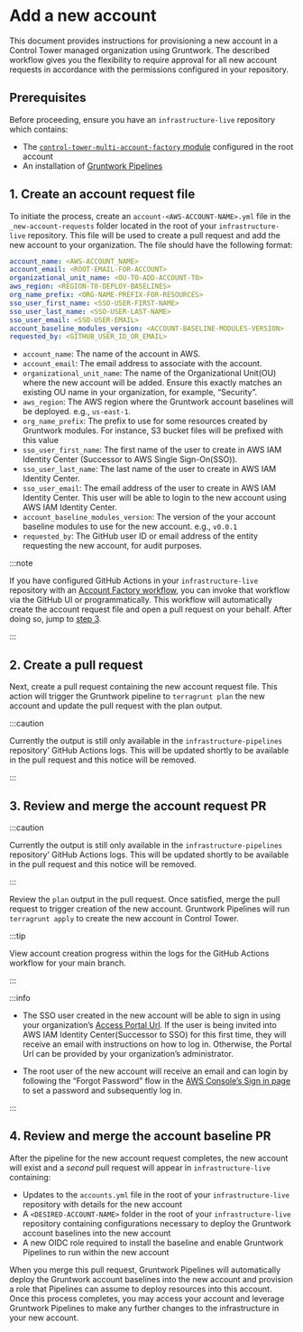 # Add a new account

This document provides instructions for provisioning a new account in a Control Tower managed organization using Gruntwork. The described workflow gives you the flexibility to require approval for all new account requests in accordance with the permissions configured in your repository.

## Prerequisites

Before proceeding, ensure you have an `infrastructure-live` repository which contains:

- The [`control-tower-multi-account-factory` module](https://GitHub.com/gruntwork-io/terraform-aws-control-tower/tree/main/modules/landingzone/control-tower-multi-account-factory) configured in the root account
  <!-- Repo must include the multi-account factory module configured in the root account -->
- An installation of [Gruntwork Pipelines](https://LINK-TO-VALID-DOC)

## 1. Create an account request file

To initiate the process, create an `account-<AWS-ACCOUNT-NAME>.yml` file in the `_new-account-requests` folder located in the root of your `infrastructure-live` repository. This file will be used to create a pull request and add the new account to your organization. The file should have the following format:

```yaml account-<AWS-ACCOUNT-NAME>.yml
account_name: <AWS-ACCOUNT_NAME>
account_email: <ROOT-EMAIL-FOR-ACCOUNT>
organizational_unit_name: <OU-TO-ADD-ACCOUNT-TO>
aws_region: <REGION-T0-DEPLOY-BASELINES>
org_name_prefix: <ORG-NAME-PREFIX-FOR-RESOURCES>
sso_user_first_name: <SSO-USER-FIRST-NAME>
sso_user_last_name: <SSO-USER-LAST-NAME>
sso_user_email: <SSO-USER-EMAIL>
account_baseline_modules_version: <ACCOUNT-BASELINE-MODULES-VERSION>
requested_by: <GITHUB_USER_ID_OR_EMAIL>
```

- `account_name`: The name of the account in AWS.
- `account_email`: The email address to associate with the account.
- `organizational_unit_name`: The name of the Organizational Unit(OU) where the new account will be added. Ensure this exactly matches an existing OU name in your organization, for example, “Security”.
- `aws_region`: The AWS region where the Gruntwork account baselines will be deployed. e.g., `us-east-1`.
- `org_name_prefix`: The prefix to use for some resources created by Gruntwork modules. For instance, S3 bucket files will be prefixed with this value
- `sso_user_first_name`: The first name of the user to create in AWS IAM Identity Center (Successor to AWS Single Sign-On(SSO)).
- `sso_user_last_name`: The last name of the user to create in AWS IAM Identity Center.
- `sso_user_email`: The email address of the user to create in AWS IAM Identity Center. This user will be able to login to the new account using AWS IAM Identity Center.
- `account_baseline_modules_version`: The version of the your account baseline modules to use for the new account. e.g., `v0.0.1`
- `requested_by`: The GitHub user ID or email address of the entity requesting the new account, for audit purposes.

:::note

If you have configured GitHub Actions in your `infrastructure-live` repository with an [Account Factory workflow](https://LINK-TO-VALID-DOC), you can invoke that workflow via the GitHub UI or programmatically. This workflow will automatically create the account request file and open a pull request on your behalf. After doing so, jump to [step 3](#3-review-and-merge-the-account-request-pr).

:::

## 2. Create a pull request

Next, create a pull request containing the new account request file. This action will trigger the Gruntwork pipeline to `terragrunt plan` the new account and update the pull request with the plan output.

:::caution

Currently the output is still only available in the `infrastructure-pipelines` repository’ GitHub Actions logs. This will be updated shortly to be available in the pull request and this notice will be removed.

:::

## 3. Review and merge the account request PR

:::caution

Currently the output is still only available in the `infrastructure-pipelines` repository’ GitHub Actions logs. This will be updated shortly to be available in the pull request and this notice will be removed.

:::

Review the `plan` output in the pull request. Once satisfied, merge the pull request to trigger creation of the new account. Gruntwork Pipelines will run `terragrunt apply` to create the new account in Control Tower.

:::tip

View account creation progress within the logs for the GitHub Actions workflow for your main branch.

:::

:::info

- The SSO user created in the new account will be able to sign in using your organization’s [Access Portal Url](https://docs.aws.amazon.com/signin/latest/userguide/sign-in-urls-defined.html#access-portal-url). If the user is being invited into AWS IAM Identity Center(Successor to SSO) for this first time, they will receive an email with instructions on how to log in. Otherwise, the Portal Url can be provided by your organization’s administrator.

- The root user of the new account will receive an email and can login by following the “Forgot Password” flow in the [AWS Console’s Sign in page](https://console.aws.amazon.com/) to set a password and subsequently log in.
<!-- https://docs.aws.amazon.com/controltower/latest/userguide/root-login.html -->

:::

## 4. Review and merge the account baseline PR

After the pipeline for the new account request completes, the new account will exist and a _second_ pull request will appear in `infrastructure-live` containing:

- Updates to the `accounts.yml` file in the root of your `infrastructure-live` repository with details for the new account
- A `<DESIRED-ACCOUNT-NAME>` folder in the root of your `infrastructure-live` repository containing configurations necessary to deploy the Gruntwork account baselines into the new account
- A new OIDC role required to install the baseline and enable Gruntwork Pipelines to run within the new account

When you merge this pull request, Gruntwork Pipelines will automatically deploy the Gruntwork account baselines into the new account and provision a role that Pipelines can assume to deploy resources into this account. Once this process completes, you may access your account and leverage Gruntwork Pipelines to make any further changes to the infrastructure in your new account.
